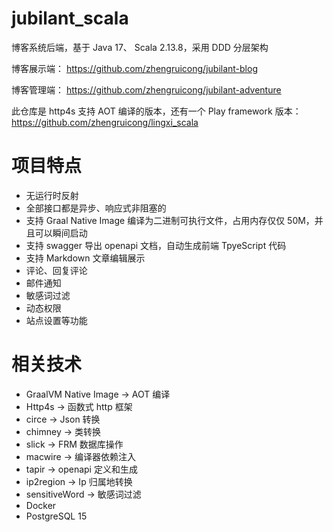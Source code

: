# jubilant_scala
博客系统后端，基于 Java 17、 Scala 2.13.8，采用 DDD 分层架构

博客展示端： https://github.com/zhengruicong/jubilant-blog

博客管理端： https://github.com/zhengruicong/jubilant-adventure

此仓库是 http4s 支持 AOT 编译的版本，还有一个 Play framework 版本： https://github.com/zhengruicong/lingxi_scala

# 项目特点
- 无运行时反射
- 全部接口都是异步、响应式非阻塞的
- 支持 Graal Native Image 编译为二进制可执行文件，占用内存仅仅 50M，并且可以瞬间启动
- 支持 swagger 导出 openapi 文档，自动生成前端 TpyeScript 代码
- 支持 Markdown 文章编辑展示
- 评论、回复评论
- 邮件通知
- 敏感词过滤
- 动态权限
- 站点设置等功能

# 相关技术
- GraalVM Native Image             ->    AOT 编译
- Http4s    -> 函数式 http 框架
- circe     -> Json 转换
- chimney   -> 类转换
- slick     -> FRM 数据库操作
- macwire   -> 编译器依赖注入
- tapir     -> openapi 定义和生成
- ip2region -> Ip 归属地转换
- sensitiveWord -> 敏感词过滤
- Docker
- PostgreSQL 15   
